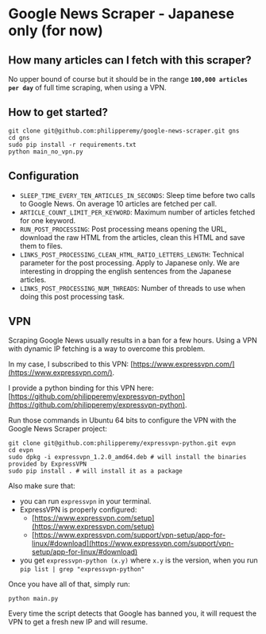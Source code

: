 # Google News Scraper - Japanese only (for now)

## How many articles can I fetch with this scraper?

No upper bound of course but it should be in the range **`100,000 articles per day`** of full time scraping, when using a VPN.

## How to get started?

```
git clone git@github.com:philipperemy/google-news-scraper.git gns
cd gns
sudo pip install -r requirements.txt
python main_no_vpn.py
```
## Configuration

- `SLEEP_TIME_EVERY_TEN_ARTICLES_IN_SECONDS`: Sleep time before two calls to Google News. On average 10 articles are fetched per call.
- `ARTICLE_COUNT_LIMIT_PER_KEYWORD`: Maximum number of articles fetched for one keyword.
- `RUN_POST_PROCESSING`: Post processing means opening the URL, download the raw HTML from the articles, clean this HTML and save them to files.
- `LINKS_POST_PROCESSING_CLEAN_HTML_RATIO_LETTERS_LENGTH`: Technical parameter for the post processing. Apply to Japanese only. We are interesting in dropping the english sentences from the Japanese articles.
- `LINKS_POST_PROCESSING_NUM_THREADS`: Number of threads to use when doing this post processing task.

## VPN

Scraping Google News usually results in a ban for a few hours. Using a VPN with dynamic IP fetching is a way to overcome this problem.

In my case, I subscribed to this VPN: [https://www.expressvpn.com/](https://www.expressvpn.com/).

I provide a python binding for this VPN here: [https://github.com/philipperemy/expressvpn-python](https://github.com/philipperemy/expressvpn-python).

Run those commands in Ubuntu 64 bits to configure the VPN with the Google News Scraper project:
```
git clone git@github.com:philipperemy/expressvpn-python.git evpn
cd evpn
sudo dpkg -i expressvpn_1.2.0_amd64.deb # will install the binaries provided by ExpressVPN
sudo pip install . # will install it as a package
```

Also make sure that:
- you can run `expressvpn` in your terminal.
- ExpressVPN is properly configured:
    - [https://www.expressvpn.com/setup](https://www.expressvpn.com/setup) 
    - [https://www.expressvpn.com/support/vpn-setup/app-for-linux/#download](https://www.expressvpn.com/support/vpn-setup/app-for-linux/#download)
- you get `expressvpn-python (x.y)` where `x.y` is the version, when you run `pip list | grep "expressvpn-python"`

Once you have all of that, simply run:

```
python main.py
```

Every time the script detects that Google has banned you, it will request the VPN to get a fresh new IP and will resume.


